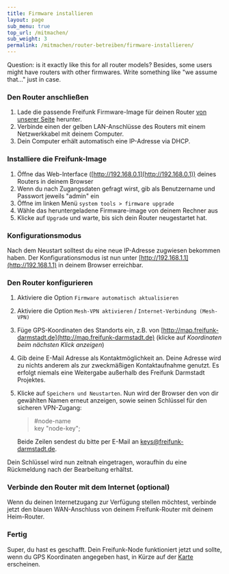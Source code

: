 ```yaml
---
title: Firmware installieren
layout: page
sub_menu: true
top_url: /mitmachen/
sub_weight: 3
permalink: /mitmachen/router-betreiben/firmware-installieren/
---
```


Question: is it exactly like this for all router models? Besides, some users might have routers with other firmwares. Write something like "we assume that..." just in case.

### Den Router anschließen


1. Lade die passende Freifunk Firmware-Image für deinen Router [von unserer Seite](http://update.freifunk-darmstadt.de/) herunter.
2. Verbinde einen der gelben LAN-Anschlüsse des Routers mit einem Netzwerkkabel mit deinem Computer.
3. Dein Computer erhält automatisch eine IP-Adresse via DHCP.

### Installiere die Freifunk-Image


1. Öffne das Web-Interface ([http://192.168.0.1](http://192.168.0.1)) deines Routers in deinem Browser
2. Wenn du nach Zugangsdaten gefragt wirst, gib als Benutzername und Passwort jeweils "admin" ein
3. Öffne im linken Menü `system tools > firmware upgrade`
4. Wähle das heruntergeladene Firmware-image von deinem Rechner aus
5. Klicke auf `Upgrade` und warte, bis sich dein Router neugestartet hat.

### Konfigurationsmodus

Nach dem Neustart solltest du eine neue IP-Adresse zugwiesen bekommen haben. Der Konfigurationsmodus ist nun unter [http://192.168.1.1](http://192.168.1.1) in deinem Browser erreichbar.

### Den Router konfigurieren


1. Aktiviere die Option `Firmware automatisch aktualisieren`
2. Aktiviere die Option `Mesh-VPN aktivieren` / `Internet-Verbindung (Mesh-VPN)`
3. Füge GPS-Koordinaten des Standorts ein, z.B. von [http://map.freifunk-darmstadt.de](http://map.freifunk-darmstadt.de) (klicke auf *Koordinaten beim nächsten Klick anzeigen*)
4. Gib deine E-Mail Adresse als Kontaktmöglichkeit an. Deine Adresse wird zu nichts anderem als zur zweckmäßigen Kontaktaufnahme genutzt. Es erfolgt niemals eine Weitergabe außerhalb des Freifunk Darmstadt Projektes.
5. Klicke auf `Speichern und Neustarten`. Nun wird der Browser den von dir gewählten Namen erneut anzeigen, sowie seinen Schlüssel für den sicheren VPN-Zugang:  
	> #node-name  
	> key "node-key";  
	
    Beide Zeilen sendest du bitte per E-Mail an [keys@freifunk-darmstadt.de](mailto:keys@freifunk-darmstadt.de).
    
Dein Schlüssel wird nun zeitnah eingetragen, woraufhin du eine Rückmeldung nach der Bearbeitung erhältst.

### Verbinde den Router mit dem Internet (optional)

Wenn du deinen Internetzugang zur Verfügung stellen möchtest, verbinde jetzt den blauen WAN-Anschluss von deinem Freifunk-Router mit deinem Heim-Router.

### Fertig

Super, du hast es geschafft. Dein Freifunk-Node funktioniert jetzt und sollte, wenn du GPS Koordinaten angegeben hast, in Kürze auf der [Karte](http://map.freifunk-darmstadt.de/) erscheinen.

